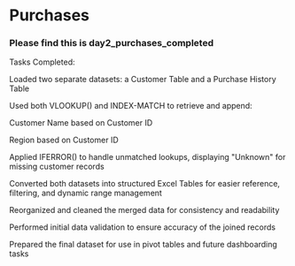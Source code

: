 # Purchases

### Please find this is day2_purchases_completed


Tasks Completed:

Loaded two separate datasets: a Customer Table and a Purchase History Table

Used both VLOOKUP() and INDEX-MATCH to retrieve and append:

Customer Name based on Customer ID

Region based on Customer ID

Applied IFERROR() to handle unmatched lookups, displaying "Unknown" for missing customer records

Converted both datasets into structured Excel Tables for easier reference, filtering, and dynamic range management

Reorganized and cleaned the merged data for consistency and readability

Performed initial data validation to ensure accuracy of the joined records

Prepared the final dataset for use in pivot tables and future dashboarding tasks
